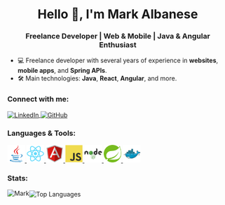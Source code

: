 <h1 align="center">Hello 👋, I'm Mark Albanese</h1>
<h3 align="center">Freelance Developer | Web & Mobile | Java & Angular Enthusiast</h3>

- 💻 Freelance developer with several years of experience in **websites**, **mobile apps**, and **Spring APIs**.  
- 🛠️ Main technologies: **Java**, **React**, **Angular**, and more.  

<h3 align="left">Connect with me:</h3>
<p align="left">
  <a href="https://upload.wikimedia.org/wikipedia/commons/thumb/8/81/LinkedIn_icon.svg/1024px-LinkedIn_icon.svg.png" target="blank">
    <img align="center" src="https://raw.githubusercontent.com/rahuldkjain/github-profile-readme-generator/master/src/images/icons/Social/linkedin.svg" alt="LinkedIn" height="30" width="40" />
  </a>
  <a href="https://github.com/M-PROGRAMMATION" target="blank">
    <img align="center" src="https://raw.githubusercontent.com/rahuldkjain/github-profile-readme-generator/master/src/images/icons/Social/github.svg" alt="GitHub" height="30" width="40" />
  </a>
</p>

<h3 align="left">Languages & Tools:</h3>
<p align="left">
  <a href="https://www.java.com" target="_blank" rel="noreferrer">
    <img src="https://raw.githubusercontent.com/devicons/devicon/master/icons/java/java-original.svg" alt="java" width="40" height="40"/>
  </a>
  <a href="https://react.dev" target="_blank" rel="noreferrer">
    <img src="https://raw.githubusercontent.com/devicons/devicon/master/icons/react/react-original.svg" alt="react" width="40" height="40"/>
  </a>
  <a href="https://angular.io" target="_blank" rel="noreferrer">
    <img src="https://raw.githubusercontent.com/devicons/devicon/master/icons/angularjs/angularjs-original.svg" alt="angular" width="40" height="40"/>
  </a>
  <a href="https://developer.mozilla.org/en-US/docs/Web/JavaScript" target="_blank" rel="noreferrer">
    <img src="https://raw.githubusercontent.com/devicons/devicon/master/icons/javascript/javascript-original.svg" alt="javascript" width="40" height="40"/>
  </a>
  <a href="https://nodejs.org" target="_blank" rel="noreferrer">
    <img src="https://raw.githubusercontent.com/devicons/devicon/master/icons/nodejs/nodejs-original-wordmark.svg" alt="nodejs" width="40" height="40"/>
  </a>
  <a href="https://spring.io/projects/spring-boot" target="_blank" rel="noreferrer">
    <img src="https://raw.githubusercontent.com/devicons/devicon/master/icons/spring/spring-original.svg" alt="spring" width="40" height="40"/>
  </a>
  <a href="https://www.docker.com" target="_blank" rel="noreferrer">
    <img src="https://raw.githubusercontent.com/devicons/devicon/master/icons/docker/docker-original.svg" alt="docker" width="40" height="40"/>
  </a>
</p>

<h3 align="left">Stats:</h3>
<p>
  <img align="left" src="https://github-readme-stats.vercel.app/api?username=M-PROGRAMMATION&show_icons=true&theme=dark" alt="Mark" />
  <img align="center" src="https://github-readme-stats.vercel.app/api/top-langs?username=M-PROGRAMMATION&show_icons=true&theme=dark&layout=compact" alt="Top Languages" />
</p>
